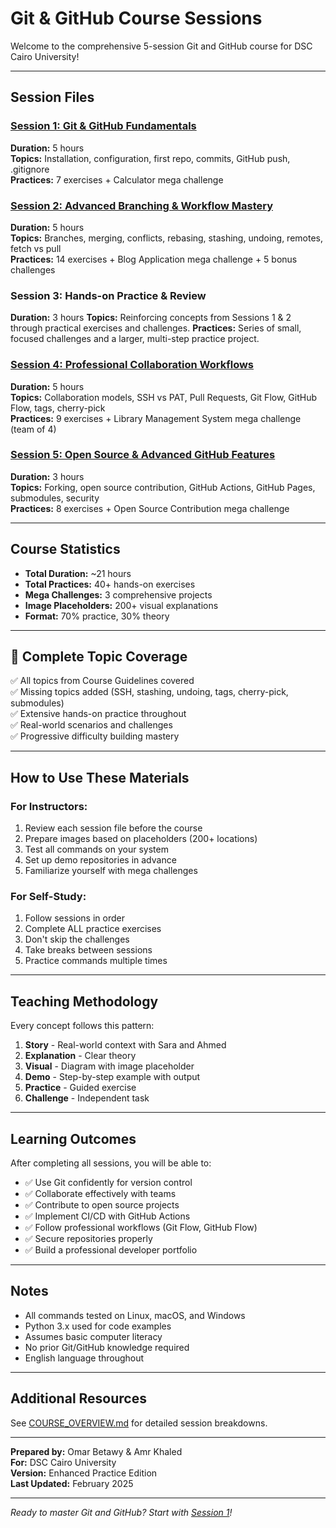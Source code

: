 # Git & GitHub Course Sessions

Welcome to the comprehensive 5-session Git and GitHub course for DSC Cairo University!

---

## Session Files

### [Session 1: Git & GitHub Fundamentals](session-1.md)
**Duration:** 5 hours  
**Topics:** Installation, configuration, first repo, commits, GitHub push, .gitignore  
**Practices:** 7 exercises + Calculator mega challenge  

### [Session 2: Advanced Branching & Workflow Mastery](session-2.md)
**Duration:** 5 hours  
**Topics:** Branches, merging, conflicts, rebasing, stashing, undoing, remotes, fetch vs pull  
**Practices:** 14 exercises + Blog Application mega challenge + 5 bonus challenges  

### Session 3: Hands-on Practice & Review
**Duration:** 3 hours
**Topics:** Reinforcing concepts from Sessions 1 & 2 through practical exercises and challenges.
**Practices:** Series of small, focused challenges and a larger, multi-step practice project.

### [Session 4: Professional Collaboration Workflows](session-3.md)
**Duration:** 5 hours  
**Topics:** Collaboration models, SSH vs PAT, Pull Requests, Git Flow, GitHub Flow, tags, cherry-pick  
**Practices:** 9 exercises + Library Management System mega challenge (team of 4)  

### [Session 5: Open Source & Advanced GitHub Features](session-4.md)
**Duration:** 3 hours  
**Topics:** Forking, open source contribution, GitHub Actions, GitHub Pages, submodules, security  
**Practices:** 8 exercises + Open Source Contribution mega challenge  

---

## Course Statistics

- **Total Duration:** ~21 hours
- **Total Practices:** 40+ hands-on exercises
- **Mega Challenges:** 3 comprehensive projects
- **Image Placeholders:** 200+ visual explanations
- **Format:** 70% practice, 30% theory

---

## 🎯 Complete Topic Coverage

✅ All topics from Course Guidelines covered  
✅ Missing topics added (SSH, stashing, undoing, tags, cherry-pick, submodules)  
✅ Extensive hands-on practice throughout  
✅ Real-world scenarios and challenges  
✅ Progressive difficulty building mastery  

---

## How to Use These Materials

### For Instructors:
1. Review each session file before the course
2. Prepare images based on placeholders (200+ locations)
3. Test all commands on your system
4. Set up demo repositories in advance
5. Familiarize yourself with mega challenges

### For Self-Study:
1. Follow sessions in order
2. Complete ALL practice exercises
3. Don't skip the challenges
4. Take breaks between sessions
5. Practice commands multiple times

---

## Teaching Methodology

Every concept follows this pattern:
1. **Story** - Real-world context with Sara and Ahmed
2. **Explanation** - Clear theory
3. **Visual** - Diagram with image placeholder
4. **Demo** - Step-by-step example with output
5. **Practice** - Guided exercise
6. **Challenge** - Independent task

---

## Learning Outcomes

After completing all sessions, you will be able to:
- ✅ Use Git confidently for version control
- ✅ Collaborate effectively with teams
- ✅ Contribute to open source projects
- ✅ Implement CI/CD with GitHub Actions
- ✅ Follow professional workflows (Git Flow, GitHub Flow)
- ✅ Secure repositories properly
- ✅ Build a professional developer portfolio

---

## Notes

- All commands tested on Linux, macOS, and Windows
- Python 3.x used for code examples
- Assumes basic computer literacy
- No prior Git/GitHub knowledge required
- English language throughout

---

## Additional Resources

See [COURSE_OVERVIEW.md](../COURSE_OVERVIEW.md) for detailed session breakdowns.

---

**Prepared by:** Omar Betawy & Amr Khaled  
**For:** DSC Cairo University  
**Version:** Enhanced Practice Edition  
**Last Updated:** February 2025

---

*Ready to master Git and GitHub? Start with [Session 1](session-1.md)!* 
